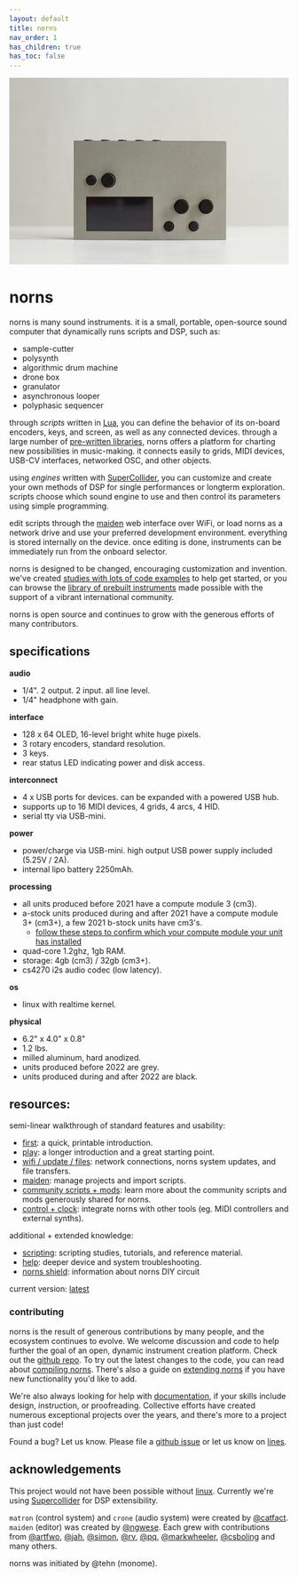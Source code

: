 ```yaml
---
layout: default
title: norns
nav_order: 1
has_children: true
has_toc: false
---
```


![](../norns/image/norns-grey.jpeg)

# norns

norns is many sound instruments. it is a small, portable, open-source sound computer that dynamically runs scripts and DSP, such as:

- sample-cutter
- polysynth
- algorithmic drum machine
- drone box
- granulator
- asynchronous looper
- polyphasic sequencer

through *scripts* written in [Lua](https://www.lua.org/about.html), you can define the behavior of its on-board encoders, keys, and screen, as well as any connected devices. through a large number of [pre-written libraries](../norns/reference), norns offers a platform for charting new possibilities in music-making. it connects easily to grids, MIDI devices, USB-CV interfaces, networked OSC, and other objects.

using *engines* written with [SuperCollider](https://supercollider.github.io), you can customize and create your own methods of DSP for single performances or longterm exploration. scripts choose which sound engine to use and then control its parameters using simple programming.

edit scripts through the [maiden](https://monome.org/docs/norns/maiden/) web interface over WiFi, or load norns as a network drive and use your preferred development environment. everything is stored internally on the device. once editing is done, instruments can be immediately run from the onboard selector.

norns is designed to be changed, encouraging customization and invention. we've created [studies with lots of code examples](../norns/scripting) to help get started, or you can browse the [library of prebuilt instruments](https://norns.community) made possible with the support of a vibrant international community.

norns is open source and continues to grow with the generous efforts of many contributors.

## specifications

**audio**

- 1/4". 2 output. 2 input. all line level.
- 1/4" headphone with gain.

**interface**

- 128 x 64 OLED, 16-level bright white huge pixels.
- 3 rotary encoders, standard resolution.
- 3 keys.
- rear status LED indicating power and disk access.

**interconnect**

- 4 x USB ports for devices. can be expanded with a powered USB hub.
- supports up to 16 MIDI devices, 4 grids, 4 arcs, 4 HID.
- serial tty via USB-mini.

**power**

- power/charge via USB-mini. high output USB power supply included (5.25V / 2A).
- internal lipo battery 2250mAh.

**processing**

- all units produced before 2021 have a compute module 3 (cm3).
- a-stock units produced during and after 2021 have a compute module 3+ (cm3+), a few 2021 b-stock units have cm3's.
  - [follow these steps to confirm which your compute module your unit has installed](/docs/norns/help/#confirm-cm3)
- quad-core 1.2ghz, 1gb RAM.
- storage: 4gb (cm3) / 32gb (cm3+).
- cs4270 i2s audio codec (low latency).

**os**

- linux with realtime kernel.

**physical**

- 6.2" x 4.0" x 0.8"
- 1.2 lbs.
- milled aluminum, hard anodized.
- units produced before 2022 are grey.
- units produced during and after 2022 are black.

## resources:

semi-linear walkthrough of standard features and usability:

- [first](norns-first.pdf): a quick, printable introduction.
- [play](../norns/play): a longer introduction and a great starting point.
- [wifi / update / files](../norns/wifi-files): network connections, norns system updates, and file transfers.
- [maiden](../norns/maiden): manage projects and import scripts.
- [community scripts + mods](../norns/community-scripts): learn more about the community scripts and mods generously shared for norns.
- [control + clock](../norns/control-clock): integrate norns with other tools (eg. MIDI controllers and external synths).

additional + extended knowledge:

- [scripting](../norns/scripting): scripting studies, tutorials, and reference material.
- [help](../norns/help): deeper device and system troubleshooting.
- [norns shield](../norns/shield): information about norns DIY circuit

current version: [latest](https://l.llllllll.co/norns)

### contributing

norns is the result of generous contributions by many people, and the ecosystem continues to evolve. We welcome discussion and code to help further the goal of an open, dynamic instrument creation platform. Check out the [github repo](https://github.com/monome/norns). To try out the latest changes to the code, you can read about [compiling norns](../norns/compiling). There's also a guide on [extending norns](../norns/extending) if you have new functionality you'd like to add.

We're also always looking for help with [documentation](https://github.com/monome/docs), if your skills include design, instruction, or proofreading. Collective efforts have created numerous exceptional projects over the years, and there's more to a project than just code!

Found a bug? Let us know. Please file a [github issue](https://github.com/monome/norns/issues) or let us know on [lines](https://llllllll.co/t/norns-help/14016).

## acknowledgements

This project would not have been possible without [linux](https://en.wikipedia.org/wiki/Linux).  Currently we're using [Supercollider](https://supercollider.github.io) for DSP extensibility.

`matron` (control system) and `crone` (audio system) were created by [@catfact](https://github.com/catfact). `maiden` (editor) was created by [@ngwese](https://github.com/ngwese). Each grew with contributions from [@artfwo](https://github.com/artfwo), [@jah](https://github.com/antonhornquist), [@simon](https://github.com/simonvanderveldt), [@rv](https://github.com/ranch-verdin), [@pq](https://github.com/pq), [@markwheeler](https://github.com/markwheeler), [@csboling](https://github.com/csboling) and many others.

norns was initiated by @tehn (monome).
